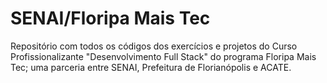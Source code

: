 # SENAI/Floripa Mais Tec
Repositório com todos os códigos dos exercícios e projetos do Curso Profissionalizante "Desenvolvimento Full Stack" do programa Floripa Mais Tec; uma parceria entre SENAI, Prefeitura de Florianópolis e ACATE.
